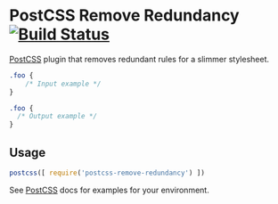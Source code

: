 # PostCSS Remove Redundancy [![Build Status][ci-img]][ci]

[PostCSS] plugin that removes redundant rules for a slimmer stylesheet.

[PostCSS]: https://github.com/postcss/postcss
[ci-img]:  https://travis-ci.org/tjgavlick/postcss-remove-redundancy.svg
[ci]:      https://travis-ci.org/tjgavlick/postcss-remove-redundancy

```css
.foo {
    /* Input example */
}
```

```css
.foo {
  /* Output example */
}
```

## Usage

```js
postcss([ require('postcss-remove-redundancy') ])
```

See [PostCSS] docs for examples for your environment.
